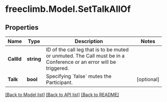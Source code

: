 # freeclimb.Model.SetTalkAllOf

## Properties

Name | Type | Description | Notes
------------ | ------------- | ------------- | -------------
**CallId** | **string** | ID of the call leg that is to be muted or unmuted. The Call must be in a Conference or an error will be triggered. | 
**Talk** | **bool** | Specifying &#x60;false&#x60; mutes the Participant. | [optional] 

[[Back to Model list]](../README.md#documentation-for-models) [[Back to API list]](../README.md#documentation-for-api-endpoints) [[Back to README]](../README.md)

